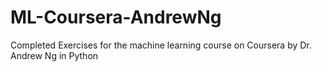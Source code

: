 # ML-Coursera-AndrewNg
Completed Exercises for the machine learning course on Coursera by Dr. Andrew Ng in Python

